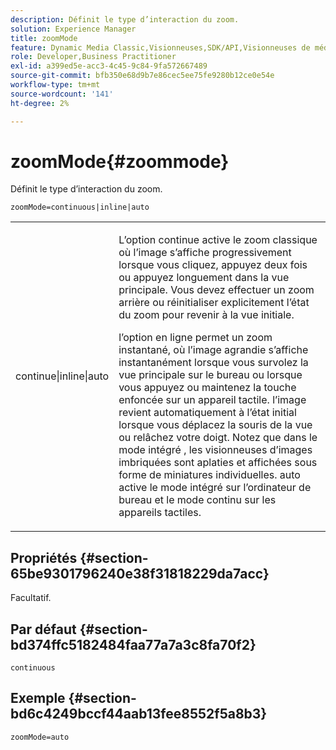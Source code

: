 ```yaml
---
description: Définit le type d’interaction du zoom.
solution: Experience Manager
title: zoomMode
feature: Dynamic Media Classic,Visionneuses,SDK/API,Visionneuses de médias mixtes
role: Developer,Business Practitioner
exl-id: a399ed5e-acc3-4c45-9c84-9fa572667489
source-git-commit: bfb350e68d9b7e86cec5ee75fe9280b12ce0e54e
workflow-type: tm+mt
source-wordcount: '141'
ht-degree: 2%

---
```


# zoomMode{#zoommode}

Définit le type d’interaction du zoom.

`zoomMode=continuous|inline|auto`

<table id="table_E314540D347D47699C04EB80D20C0721"> 
 <tbody> 
  <tr> 
   <td colname="col1"> <p> <span class="codeph"> continue|inline|auto  </span> </p> </td> 
   <td colname="col2"> <p> <span class="codeph"> L’option continue  </span> active le zoom classique où l’image s’affiche progressivement lorsque vous cliquez, appuyez deux fois ou appuyez longuement dans la vue principale. Vous devez effectuer un zoom arrière ou réinitialiser explicitement l’état du zoom pour revenir à la vue initiale. </p> <p> <span class="codeph"> l’option en ligne  </span> permet un zoom instantané, où l’image agrandie s’affiche instantanément lorsque vous survolez la vue principale sur le bureau ou lorsque vous appuyez ou maintenez la touche enfoncée sur un appareil tactile. l’image revient automatiquement à l’état initial lorsque vous déplacez la souris de la vue ou relâchez votre doigt. Notez que dans le mode <span class="codeph"> intégré </span>, les visionneuses d’images imbriquées sont aplaties et affichées sous forme de miniatures individuelles. <span class="codeph"> auto  </span> active le mode intégré sur l’ordinateur de bureau et le mode continu sur les appareils tactiles. </p> </td> 
  </tr> 
 </tbody> 
</table>

## Propriétés {#section-65be9301796240e38f31818229da7acc}

Facultatif.

## Par défaut {#section-bd374ffc5182484faa77a7a3c8fa70f2}

`continuous`

## Exemple {#section-bd6c4249bccf44aab13fee8552f5a8b3}

`zoomMode=auto`

